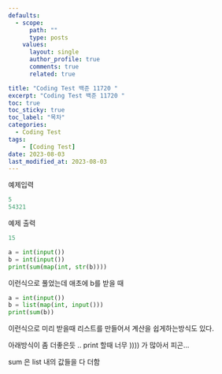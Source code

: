 ```yaml
---
defaults:
  - scope:
      path: ""
      type: posts
    values:
      layout: single
      author_profile: true
      comments: true
      related: true

title: "Coding Test 백준 11720 "
excerpt: "Coding Test 백준 11720 "
toc: true
toc_sticky: true
toc_label: "목차"
categories:
  - Coding Test
tags:
    - [Coding Test]
date: 2023-08-03
last_modified_at: 2023-08-03
---
```


예제입력
```js
5
54321
```


예제 출력
```js
15
```

```python
a = int(input())
b = int(input())
print(sum(map(int, str(b))))
```
이런식으로 풀었는데 애초에 b를 받을 때 


```python
a = int(input())
b = list(map(int, input()))
print(sum(b))
```

이런식으로 미리 받을때 리스트를 만들어서 계산을 쉽게하는방식도 있다. 

아래방식이 좀 더좋은듯 .. print 할때 너무 )))) 가 많아서 피곤... 

sum 은 list 내의 값들을 다 더함 